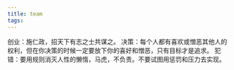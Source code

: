 ```yaml
---
title: team
tags:
---
```

创业：施仁政，招天下有志之士共谋之。
决策：每个人都有喜欢或憎恶其他人的权利，但在你决策的时候一定要放下你的喜好和憎恶，只有目标才是追求。
犯错：要用规则消灭人性的懒惰，马虎，不负责。不要试图用惩罚和压力去实现。
